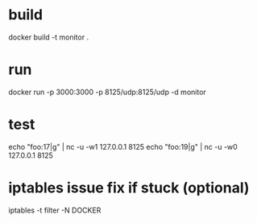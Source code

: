# build
docker build -t monitor .

# run
docker run -p 3000:3000 -p 8125/udp:8125/udp -d monitor

# test
echo "foo:17|g" | nc -u -w1 127.0.0.1 8125
echo "foo:19|g" | nc -u -w0 127.0.0.1 8125

# iptables issue fix if stuck (optional)
iptables -t filter -N DOCKER